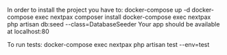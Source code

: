 In order to install the project you have to:
docker-compose up -d
docker-compose exec nextpax composer install
docker-compose exec nextpax php artisan db:seed --class=DatabaseSeeder
Your app should be available at localhost:80

To run tests: docker-compose exec nextpax php artisan test --env=test